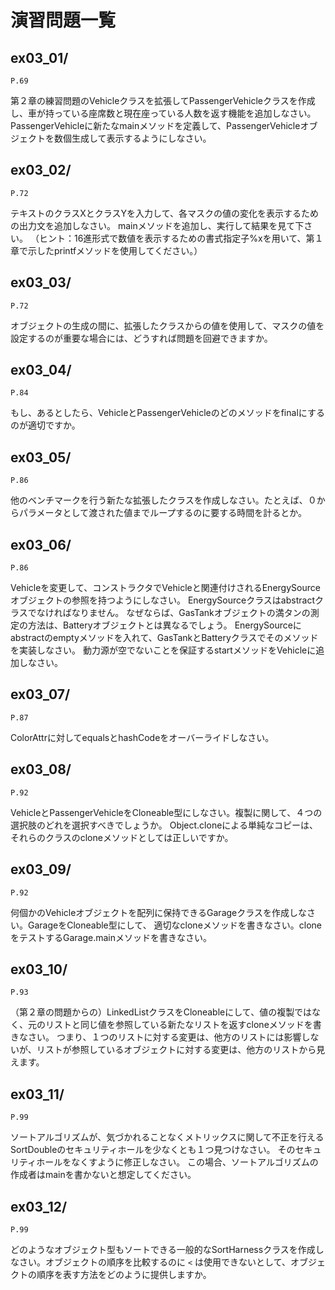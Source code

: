 # 演習問題一覧

## ex03_01/


`P.69`

第２章の練習問題のVehicleクラスを拡張してPassengerVehicleクラスを作成し、車が持っている座席数と現在座っている人数を返す機能を追加しなさい。
PassengerVehicleに新たなmainメソッドを定義して、PassengerVehicleオブジェクトを数個生成して表示するようにしなさい。


## ex03_02/


`P.72`

テキストのクラスXとクラスYを入力して、各マスクの値の変化を表示するための出力文を追加しなさい。
mainメソッドを追加し、実行して結果を見て下さい。
（ヒント：16進形式で数値を表示するための書式指定子%xを用いて、第１章で示したprintfメソッドを使用してください。）


## ex03_03/


`P.72`

オブジェクトの生成の間に、拡張したクラスからの値を使用して、マスクの値を設定するのが重要な場合には、どうすれば問題を回避できますか。


## ex03_04/


`P.84`

もし、あるとしたら、VehicleとPassengerVehicleのどのメソッドをfinalにするのが適切ですか。

## ex03_05/


`P.86`

他のベンチマークを行う新たな拡張したクラスを作成しなさい。たとえば、０からパラメータとして渡された値までループするのに要する時間を計るとか。


## ex03_06/


`P.86`

Vehicleを変更して、コンストラクタでVehicleと関連付けされるEnergySourceオブジェクトの参照を持つようにしなさい。
EnergySourceクラスはabstractクラスでなければなりません。
なぜならば、GasTankオブジェクトの満タンの測定の方法は、Batteryオブジェクトとは異なるでしょう。
EnergySourceにabstractのemptyメソッドを入れて、GasTankとBatteryクラスでそのメソッドを実装しなさい。
動力源が空でないことを保証するstartメソッドをVehicleに追加しなさい。


## ex03_07/


`P.87`

ColorAttrに対してequalsとhashCodeをオーバーライドしなさい。

## ex03_08/


`P.92`

VehicleとPassengerVehicleをCloneable型にしなさい。複製に関して、４つの選択肢のどれを選択すべきでしょうか。
Object.cloneによる単純なコピーは、それらのクラスのcloneメソッドとしては正しいですか。


## ex03_09/


`P.92`

何個かのVehicleオブジェクトを配列に保持できるGarageクラスを作成しなさい。GarageをCloneable型にして、
適切なcloneメソッドを書きなさい。cloneをテストするGarage.mainメソッドを書きなさい。


## ex03_10/


`P.93`

（第２章の問題からの）LinkedListクラスをCloneableにして、値の複製ではなく、元のリストと同じ値を参照している新たなリストを返すcloneメソッドを書きなさい。
つまり、１つのリストに対する変更は、他方のリストには影響しないが、リストが参照しているオブジェクトに対する変更は、他方のリストから見えます。


## ex03_11/


`P.99`

ソートアルゴリズムが、気づかれることなくメトリックスに関して不正を行えるSortDoubleのセキュリティホールを少なくとも１つ見つけなさい。
そのセキュリティホールをなくすように修正しなさい。
この場合、ソートアルゴリズムの作成者はmainを書かないと想定してください。


## ex03_12/


`P.99`

どのようなオブジェクト型もソートできる一般的なSortHarnessクラスを作成しなさい。オブジェクトの順序を比較するのに `<` は使用できないとして、オブジェクトの順序を表す方法をどのように提供しますか。

